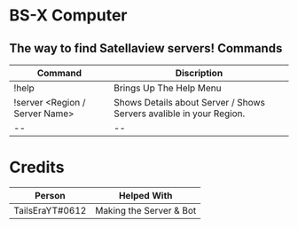 BS-X Computer
=============
The way to find Satellaview servers!
Commands
--------
| Command | Discription |
|--|--|
| !help | Brings Up The Help Menu |
| !server <Region / Server Name> | Shows Details about Server / Shows Servers avalible in your Region.
|--|--|
Credits
=======

| Person | Helped With |
|--|--|
|TailsEraYT#0612|Making the Server & Bot|
